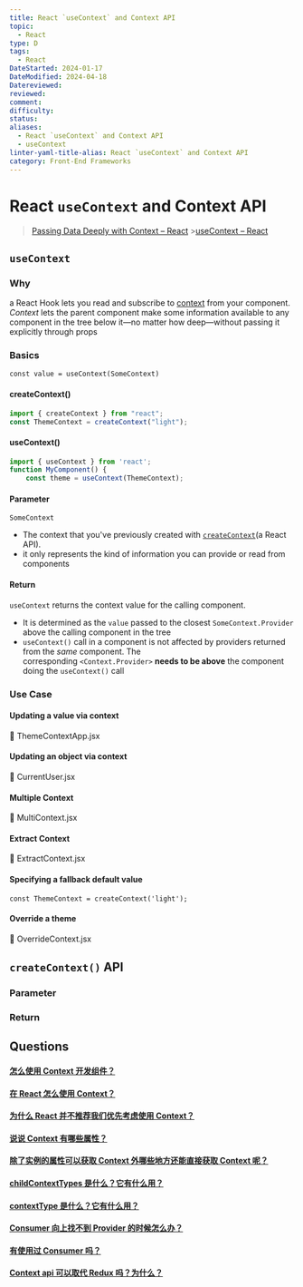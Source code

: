 ```yaml
---
title: React `useContext` and Context API
topic:
  - React
type: D
tags:
  - React
DateStarted: 2024-01-17
DateModified: 2024-04-18
Datereviewed: 
reviewed: 
comment: 
difficulty: 
status: 
aliases:
  - React `useContext` and Context API
  - useContext
linter-yaml-title-alias: React `useContext` and Context API
category: Front-End Frameworks
---
```


# React `useContext` and Context API

> [Passing Data Deeply with Context – React](https://react.dev/learn/passing-data-deeply-with-context) >[useContext – React](https://react.dev/reference/react/useContext)

## `useContext`

### Why

a React Hook lets you read and subscribe to [context](https://react.dev/learn/passing-data-deeply-with-context) from your component.  
_Context_ lets the parent component make some information available to any component in the tree below it—no matter how deep—without passing it explicitly through props

### Basics

`const value = useContext(SomeContext)`

#### createContext()

```jsx
import { createContext } from "react";
const ThemeContext = createContext("light");
```

#### useContext()

```jsx
import { useContext } from 'react';
function MyComponent() {
	const theme = useContext(ThemeContext);
```

#### Parameter

`SomeContext`

- The context that you've previously created with [`createContext`](https://react.dev/reference/react/createContext)(a React API).
- it only represents the kind of information you can provide or read from components

#### Return

`useContext` returns the context value for the calling component.

- It is determined as the `value` passed to the closest `SomeContext.Provider` above the calling component in the tree
- `useContext()` call in a component is not affected by providers returned from the *same* component. The corresponding `<Context.Provider>` **needs to be above** the component doing the `useContext()` call

### Use Case

#### Updating a value via context

📌 ThemeContextApp.jsx

#### Updating an object via context

📌 CurrentUser.jsx

#### Multiple Context

📌 MultiContext.jsx

#### Extract Context

📌 ExtractContext.jsx

#### Specifying a fallback default value

`const ThemeContext = createContext('light');`

#### Override a theme

📌 OverrideContext.jsx

## `createContext()` API

### Parameter

### Return

## Questions

#### [怎么使用 Context 开发组件？](https://github.com/haizlin/fe-interview/issues/944)

#### [在 React 怎么使用 Context？](https://github.com/haizlin/fe-interview/issues/937)

#### [为什么 React 并不推荐我们优先考虑使用 Context？](https://github.com/haizlin/fe-interview/issues/943)

#### [说说 Context 有哪些属性？](https://github.com/haizlin/fe-interview/issues/945)

#### [除了实例的属性可以获取 Context 外哪些地方还能直接获取 Context 呢？](https://github.com/haizlin/fe-interview/issues/942)

#### [childContextTypes 是什么？它有什么用？](https://github.com/haizlin/fe-interview/issues/941)

#### [contextType 是什么？它有什么用？](https://github.com/haizlin/fe-interview/issues/940)

#### [Consumer 向上找不到 Provider 的时候怎么办？](https://github.com/haizlin/fe-interview/issues/939)

#### [有使用过 Consumer 吗？](https://github.com/haizlin/fe-interview/issues/938)

#### [Context api 可以取代 Redux 吗？为什么？](https://github.com/haizlin/fe-interview/issues/916)
